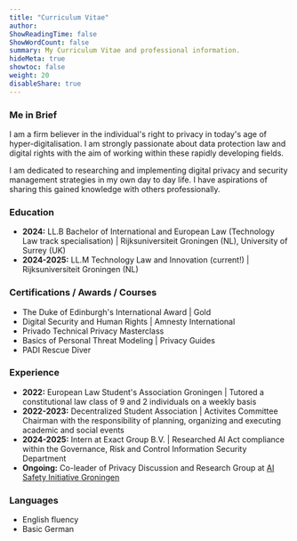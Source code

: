 ```yaml
---
title: "Curriculum Vitae"
author: 
ShowReadingTime: false
ShowWordCount: false
summary: My Curriculum Vitae and professional information.
hideMeta: true
showtoc: false
weight: 20
disableShare: true
---
```


### Me in Brief

I am a firm believer in the individual's right to privacy in today's age of hyper-digitalisation. I am strongly passionate about data protection law and digital rights with the aim of working within these rapidly developing fields. 

I am dedicated to researching and implementing digital privacy and security management strategies in my own day to day life. I have aspirations of sharing this gained knowledge with others professionally. 

### Education

- **2024:** LL.B Bachelor of International and European Law (Technology Law track specialisation) | Rijksuniversiteit Groningen (NL), University of Surrey (UK)
- **2024-2025:** LL.M Technology Law and Innovation (current!) | Rijksuniversiteit Groningen (NL)

### Certifications / Awards / Courses

- The Duke of Edinburgh's International Award | Gold
- Digital Security and Human Rights | Amnesty International
- Privado Technical Privacy Masterclass
- Basics of Personal Threat Modeling | Privacy Guides
- PADI Rescue Diver 

### Experience

- **2022:** European Law Student's Association Groningen | Tutored a constitutional law class of 9 and 2 individuals on a weekly basis
- **2022-2023:** Decentralized Student Association | Activites Committee Chairman with the responsibility of planning, organizing and executing academic and social events
- **2024-2025:** Intern at Exact Group B.V. | Researched AI Act compliance within the Governance, Risk and Control Information Security Department  
- **Ongoing:** Co-leader of Privacy Discussion and Research Group at [AI Safety Initiative Groningen](https://www.aisig.org/)

### Languages

- English fluency
- Basic German